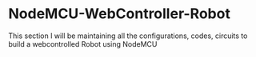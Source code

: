 # NodeMCU-WebController-Robot
This section I will be maintaining all the configurations, codes, circuits to build a webcontrolled Robot using NodeMCU
